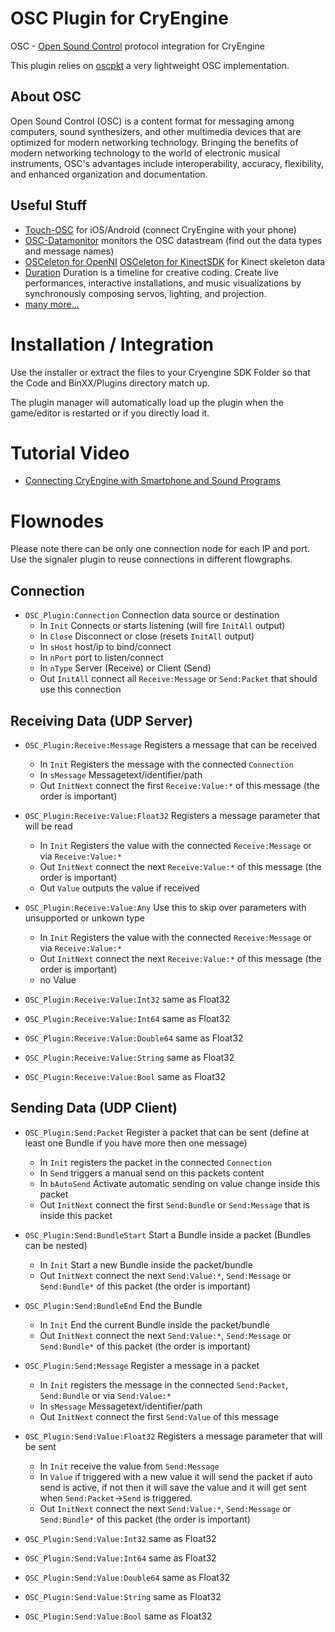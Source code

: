 OSC Plugin for CryEngine
========================
OSC - [Open Sound Control](http://opensoundcontrol.org) protocol integration for CryEngine

This plugin relies on [oscpkt](http://gruntthepeon.free.fr/oscpkt) a very lightweight OSC implementation.

About OSC
---------
Open Sound Control (OSC) is a content format for messaging among computers, sound synthesizers,
and other multimedia devices that are optimized for modern networking technology.
Bringing the benefits of modern networking technology to the world of electronic musical instruments,
OSC's advantages include interoperability, accuracy, flexibility, and enhanced organization and documentation.

Useful Stuff
------------
* [Touch-OSC](http://hexler.net/software/touchosc) for iOS/Android (connect CryEngine with your phone)
* [OSC-Datamonitor](http://www.kasperkamperman.com/blog/osc-datamonitor) monitors the OSC datastream (find out the data types and message names)
* [OSCeleton for OpenNI](https://github.com/Sensebloom/OSCeleton) [OSCeleton for KinectSDK](https://github.com/Zillode/OSCeleton-KinectSDK) for Kinect skeleton data
* [Duration](http://www.duration.cc) Duration is a timeline for creative coding. Create live performances, interactive installations, and music visualizations by synchronously composing servos, lighting, and projection.
* [many more...](http://en.wikipedia.org/wiki/Open_Sound_Control#Implementations)

Installation / Integration
==========================
Use the installer or extract the files to your Cryengine SDK Folder so that the Code and BinXX/Plugins directory match up.

The plugin manager will automatically load up the plugin when the game/editor is restarted or if you directly load it.

Tutorial Video
==============
* [Connecting CryEngine with Smartphone and Sound Programs](http://www.youtube.com/watch?v=I7rWbfCllt8)

Flownodes
=========
Please note there can be only one connection node for each IP and port. Use the signaler
plugin to reuse connections in different flowgraphs.

Connection
----------
* ```OSC_Plugin:Connection``` Connection data source or destination
  * In ```Init``` Connects or starts listening (will fire ```InitAll``` output)
  * In ```Close``` Disconnect or close (resets ```InitAll``` output)
  * In ```sHost``` host/ip to bind/connect
  * In ```nPort``` port to listen/connect
  * In ```nType``` Server (Receive) or Client (Send)
  * Out ```InitAll``` connect all ```Receive:Message``` or ```Send:Packet``` that should use this connection

Receiving Data (UDP Server)
---------------------------
* ```OSC_Plugin:Receive:Message``` Registers a message that can be received
  * In ```Init``` Registers the message with the connected ```Connection```
  * In ```sMessage``` Messagetext/identifier/path
  * Out ```InitNext``` connect the first ```Receive:Value:*``` of this message (the order is important)

* ```OSC_Plugin:Receive:Value:Float32``` Registers a message parameter that will be read
  * In ```Init``` Registers the value with the connected ```Receive:Message``` or via ```Receive:Value:*```
  * Out ```InitNext``` connect the next ```Receive:Value:*``` of this message (the order is important)
  * Out ```Value``` outputs the value if received 

* ```OSC_Plugin:Receive:Value:Any``` Use this to skip over parameters with unsupported or unkown type
  * In ```Init``` Registers the value with the connected ```Receive:Message``` or via ```Receive:Value:*```
  * Out ```InitNext``` connect the next ```Receive:Value:*``` of this message (the order is important)
  * no Value

* ```OSC_Plugin:Receive:Value:Int32``` same as Float32
* ```OSC_Plugin:Receive:Value:Int64``` same as Float32
* ```OSC_Plugin:Receive:Value:Double64``` same as Float32
* ```OSC_Plugin:Receive:Value:String``` same as Float32
* ```OSC_Plugin:Receive:Value:Bool``` same as Float32

Sending Data (UDP Client)
-------------------------
* ```OSC_Plugin:Send:Packet``` Register a packet that can be sent (define at least one Bundle if you have more then one message)
  * In ```Init``` registers the packet in  the connected ```Connection```
  * In ```Send``` triggers a manual send on this packets content
  * In ```bAutoSend``` Activate automatic sending on value change inside this packet
  * Out ```InitNext``` connect the first ```Send:Bundle``` or ```Send:Message``` that is inside this packet

* ```OSC_Plugin:Send:BundleStart``` Start a Bundle inside a packet (Bundles can be nested)
  * In ```Init``` Start a new Bundle inside the packet/bundle
  * Out ```InitNext``` connect the next ```Send:Value:*```, ```Send:Message``` or ```Send:Bundle*```  of this packet (the order is important)

* ```OSC_Plugin:Send:BundleEnd``` End the Bundle
  * In ```Init``` End the current Bundle inside the packet/bundle
  * Out ```InitNext``` connect the next ```Send:Value:*```, ```Send:Message``` or ```Send:Bundle*```  of this packet (the order is important)

* ```OSC_Plugin:Send:Message``` Register a message in a packet
  * In ```Init``` registers the message in  the connected ```Send:Packet```, ```Send:Bundle``` or via ```Send:Value:*```
  * In ```sMessage``` Messagetext/identifier/path
  * Out ```InitNext``` connect the first ```Send:Value``` of this message

* ```OSC_Plugin:Send:Value:Float32```  Registers a message parameter that will be sent
  * In ```Init``` receive the value from ```Send:Message```
  * In ```Value``` if triggered with a new value it will send the packet if auto send is active, if not then it will save the value and it will get sent when ```Send:Packet```->```Send``` is triggered.
  * Out ```InitNext``` connect the next ```Send:Value:*```, ```Send:Message``` or ```Send:Bundle*```  of this packet (the order is important)

* ```OSC_Plugin:Send:Value:Int32``` same as Float32
* ```OSC_Plugin:Send:Value:Int64``` same as Float32
* ```OSC_Plugin:Send:Value:Double64``` same as Float32
* ```OSC_Plugin:Send:Value:String``` same as Float32
* ```OSC_Plugin:Send:Value:Bool``` same as Float32
